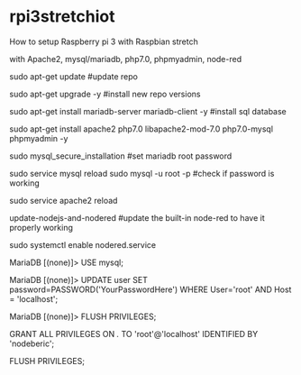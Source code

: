 # rpi3stretchiot
How to setup Raspberry pi 3 with Raspbian stretch

with Apache2, mysql/mariadb, php7.0, phpmyadmin, node-red

sudo apt-get update #update repo 

sudo apt-get upgrade -y #install new repo versions

sudo apt-get install mariadb-server mariadb-client -y #install sql database

sudo apt-get install apache2 php7.0 libapache2-mod-7.0 php7.0-mysql phpmyadmin -y  

sudo mysql_secure_installation #set mariadb root password 

sudo service mysql reload sudo mysql -u root -p #check if password is working 

sudo service apache2 reload

update-nodejs-and-nodered #update the built-in node-red to have it properly working

sudo systemctl enable nodered.service  

MariaDB [(none)]> USE mysql;

MariaDB [(none)]> UPDATE user SET password=PASSWORD('YourPasswordHere') WHERE User='root' AND Host = 'localhost';

MariaDB [(none)]> FLUSH PRIVILEGES; 

GRANT ALL PRIVILEGES ON *.* TO 'root'@'localhost' IDENTIFIED BY 'nodeberic';

FLUSH PRIVILEGES;
